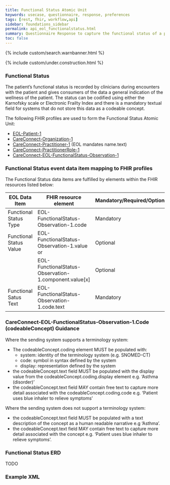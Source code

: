 ```yaml
---
title: Functional Status Atomic Unit
keywords: usecase, questionnaire, response, preferences
tags: [rest, fhir, workflow,api]
sidebar: foundations_sidebar
permalink: api_eol_functionalstatus.html
summary: Questionnaire Response to capture the functional status of a patient using established scales where available.
toc: false
---
```

{% include custom/search.warnbanner.html %}

{% include custom/under.construction.html %}

### Functional Status ###

The patient’s functional status is recorded by clinicians during encounters with the patient and gives consumers of the data a general indication of the wellness of the patient. The status can be codified using either the Karnofsky scale or Electronic Frailty Index and there is a mandatory textual field for systems that do not store this data as a codeable concept.

The following FHIR profiles are used to form the Functional Status Atomic Unit:

- [EOL-Patient-1](https://fhir.nhs.uk/STU3/StructureDefinition/EOL-Patient-1)
- [CareConnect-Organization-1](https://fhir.hl7.org.uk/STU3/StructureDefinition/CareConnect-Organization-1)
- [CareConnect-Practitioner-1](https://fhir.hl7.org.uk/STU3/StructureDefinition/CareConnect-Practitioner-1) (EOL mandates name.text)
- [CareConnect-PractitionerRole-1](https://fhir.hl7.org.uk/STU3/StructureDefinition/CareConnect-PractitionerRole-1)
- [CareConnect-EOL-FunctionalStatus-Observation-1](https://fhir.nhs.uk/STU3/StructureDefinition/CareConnect-EOL-FunctionalStatus-Observation-1)

### Functional Status event data item mapping to FHIR profiles ###

The Functional Status data items are fulfilled by elements within the FHIR resources listed below:

| EOL Data Item                       | FHIR resource element                                                   | Mandatory/Required/Optional |
|-----------------------------------|-------------------------------------------------------------------------|-----------------------------|
| Functional Status Type			| EOL-FunctionalStatus-Observation-1.code | Mandatory |
| Functional Status Value			| EOL-FunctionalStatus-Observation-1.value or | Optional |
|									| EOL-FunctionalStatus-Observation-1.component.value[x] | Optional |
| Functional Satus Text				| EOL-FunctionalStatus-Observation-1.code.text | Mandatory |


### CareConnect-EOL-FunctionalStatus-Observation-1.Code (codeableConcept) Guidance ###

Where the sending system supports a terminology system:

* The codeableConcept.coding element MUST be populated with:
    * system: identity of the terminology system (e.g. SNOMED-CT) 
    * code: symbol in syntax defined by the system
	* display: representation defined by the system
* the codeableConcept.text field MUST be populated with the display value from the codeableConcept.coding.display element e.g. ‘Asthma (disorder)’
* the codeableConcept.text field MAY contain free text to capture more detail associated with the codeableConcept.coding.code e.g. ‘Patient uses blue inhaler to relieve symptoms’

Where the sending system does not support a terminology system:

* the codeableConcept.text field MUST be populated with a text description of the concept as a human readable narrative e.g ‘Asthma’. 
* the codeableConcept.text field MAY contain free text to capture more detail associated with the concept e.g. ‘Patient uses blue inhaler to relieve symptoms’.

<!--
### Functional Satus Text Guidance ###

Where the sending system supports a terminology system:

* The condition.code element MUST be populated with:
    * the terminology system (e.g. SNOMED-CT) 
    * code
	* display value
* the condition.code.text field MUST be populated with the display value from the condition.code.display element e.g. ‘Asthma (disorder)’
* the condition.code.text field MAY contain free text to capture more detail associated with the condition.code e.g. ‘Patient uses blue inhaler to relieve symptoms’

Where the sending system does not support a terminology system:

* the condition.code.text field MUST be populated with a text description of the condition as a human readable narrative e.g ‘Asthma’. 
* the condition.code.text field MAY contain free text to capture more detail associated with the condition e.g. ‘Patient uses blue inhaler to relieve symptoms’

-->

### Functional Status ERD ###

TODO

### Example XML ###

<script src="https://gist.github.com/IOPS-DEV/d03b3083ef79a8d2c146648a56838223.js"></script>


